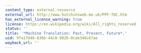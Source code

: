 ```yaml
---
content_type: external-resource
external_url: http://www.hutchinsweb.me.uk/PPF-TOC.htm
has_external_license_warning: true
license: https://en.wikipedia.org/wiki/All_rights_reserved
status: ''
title: '*Machine Translation: Past, Present, Future*.'
uid: 9fa17d46-636b-44c0-9020-0cab348c67ae
wayback_url: ''
---
```

